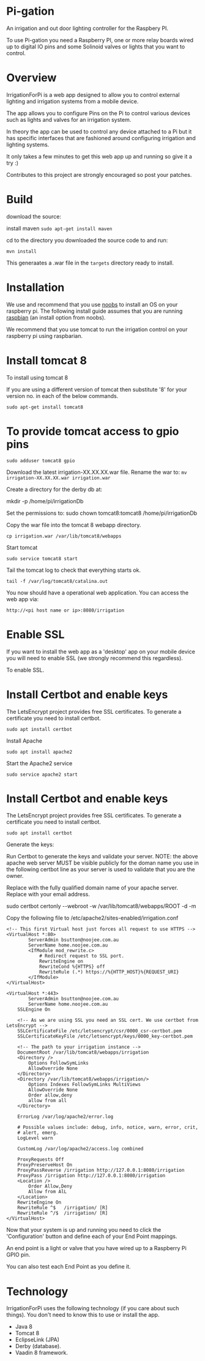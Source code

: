 Pi-gation
============
An irrigation and out door lighting controller for the Raspbery PI.

To use Pi-gation you need a Raspberry PI, one or more relay boards wired up to digital IO pins and some Solinoid valves or lights that you want to control.


Overview
========

IrrigationForPi is a web app designed to allow you to control external lighting and irrigation systems from a mobile device.

The app allows you to configure Pins on the Pi to control various devices such as lights and valves for an irrigation system.

In theory the app can be used to control any device attached to a Pi but it has specific interfaces that are fashioned around 
configuring irrigation and lighting systems.

It only takes a few minutes to get this web app up and running so give it a try :)

Contributes to this project are strongly encouraged so post your patches.

Build
=======
download the source:

install maven
`sudo apt-get install maven`

cd to the directory you downloaded the source code to and run:

`mvn install`

This generaates a .war file in the `targets` directory ready to install.

Installation
==========
We use and recommend that you use [noobs](https://www.raspberrypi.org/downloads/noobs/) to install an OS on your raspberry pi.
The following install guide assumes that you are running [raspbian](http://raspbian.org/) (an install option from noobs).

We recommend that you use tomcat to run the irrigation control on your raspberry pi using raspbarian.

# Install tomcat 8
To install using tomcat 8 

If you are using a different version of tomcat then substitute '8' for your version no. in each of the below commands.

`sudo apt-get install tomcat8`

# To provide tomcat access to gpio pins

`sudo adduser tomcat8 gpio`

Download the latest irrigation-XX.XX.XX.war file.
Rename the war to:
`mv irrigation-XX.XX.XX.war irrigation.war`

Create a directory for the derby db at:

mkdir -p /home/pi/irrigationDb

Set the permissions to:
sudo chown tomcat8:tomcat8 /home/pi/irrigationDb

Copy the war file into the tomcat 8 webapp directory.

`cp irrigation.war /var/lib/tomcat8/webapps`

Start tomcat

`sudo service tomcat8 start`

Tail the tomcat log to check that everything starts ok.

`tail -f /var/log/tomcat8/catalina.out`

You now should have a operational web application.
You can access the web app via:

`http://<pi host name or ip>:8080/irrigation`

Enable SSL
=================
If you want to install the web app as a 'desktop' app on your mobile device you will need to enable SSL (we strongly recommend this regardless).

To enable SSL.

Install Certbot and enable keys
===============================
The LetsEncrypt project provides free SSL certificates.
To generate a certificate you need to install certbot.

`sudo apt install certbot`

Install Apache

`sudo apt install apache2`

Start the Apache2 service

`sudo service apache2 start`

Install Certbot and enable keys
===============================
The LetsEncrypt project provides free SSL certificates.
To generate a certificate you need to install certbot.

`sudo apt install certbot`

Generate the keys:

Run Certbot to generate the keys and validate your server.
NOTE: the above apache web server MUST be visible publicly for the doman
name you use in the following certbot line as your server is used to validate 
that you are the owner.

Replace <fqdn> with the fully qualified domain name of your apache server.
Replace <email> with your email address.

sudo certbot certonly  --webroot -w /var/lib/tomcat8/webapps/ROOT  -d <fqdn> -m <email>

Copy the following file to /etc/apache2/sites-enabled/irrigation.conf

```
<!-- This first Virtual host just forces all request to use HTTPS -->
<VirtualHost *:80>
        ServerAdmin bsutton@noojee.com.au
        ServerName home.noojee.com.au
        <IfModule mod_rewrite.c>
            # Redirect request to SSL port.
            RewriteEngine on
            RewriteCond %{HTTPS} off
            RewriteRule (.*) https://%{HTTP_HOST}%{REQUEST_URI}
        </IfModule>
</VirtualHost>

<VirtualHost *:443>
        ServerAdmin bsutton@noojee.com.au
        ServerName home.noojee.com.au
    SSLEngine On

    <!-- As we are using SSL you need an SSL cert. We use certbot from LetsEncrypt -->
    SSLCertificateFile /etc/letsencrypt/csr/0000_csr-certbot.pem
    SSLCertificateKeyFile /etc/letsencrypt/keys/0000_key-certbot.pem

    <!-- The path to your irrigation instance -->
    DocumentRoot /var/lib/tomcat8/webapps/irrigation
    <Directory />
        Options FollowSymLinks
        AllowOverride None
    </Directory>
    <Directory /var/lib/tomcat8/webapps/irrigation/>
        Options Indexes FollowSymLinks MultiViews
        AllowOverride None
        Order allow,deny
        allow from all
    </Directory>

    ErrorLog /var/log/apache2/error.log

    # Possible values include: debug, info, notice, warn, error, crit,
    # alert, emerg.
    LogLevel warn

    CustomLog /var/log/apache2/access.log combined

    ProxyRequests Off
    ProxyPreserveHost On
    ProxyPassReverse /irrigation http://127.0.0.1:8080/irrigation
    ProxyPass /irrigation http://127.0.0.1:8080/irrigation
    <Location />
        Order Allow,Deny
        Allow from AlL
    </Location>
    RewriteEngine On
    RewriteRule ^$   /irrigation/ [R]
    RewriteRule ^/$  /irrigation/ [R]
</VirtualHost>

```




Now that your system is up and running you need to click the 'Configuration' button and
define each of your End Point mappings.

An end point is a light or valve that you have wired up to a Raspberry Pi GPIO pin.

You can also test each End Point as you define it.

 
Technology
==========

IrrigationForPi uses the following technology (if you care about such things). You don't need to know this to use or install the app.

* Java 8
* Tomcat 8
* EclipseLink (JPA)
* Derby (database).
* Vaadin 8 framework.
